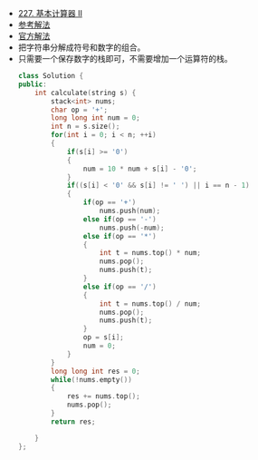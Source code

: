 - [227. 基本计算器 II](https://leetcode-cn.com/problems/basic-calculator-ii/)
- [参考解法](https://www.cnblogs.com/grandyang/p/4601208.html)
- [官方解法](https://leetcode-cn.com/problems/basic-calculator-ii/solution/chai-jie-fu-za-wen-ti-shi-xian-yi-ge-wan-zheng-ji-/)
- 把字符串分解成符号和数字的组合。
- 只需要一个保存数字的栈即可，不需要增加一个运算符的栈。
    ```C++
    class Solution {
    public:
        int calculate(string s) {
            stack<int> nums;
            char op = '+';
            long long int num = 0;
            int n = s.size();
            for(int i = 0; i < n; ++i)
            {
                if(s[i] >= '0')
                {
                    num = 10 * num + s[i] - '0';
                }
                if((s[i] < '0' && s[i] != ' ') || i == n - 1)
                {
                    if(op == '+')
                        nums.push(num);
                    else if(op == '-')
                        nums.push(-num);
                    else if(op == '*')
                    {
                        int t = nums.top() * num;
                        nums.pop();
                        nums.push(t);
                    }
                    else if(op == '/')
                    {
                        int t = nums.top() / num;
                        nums.pop();
                        nums.push(t);
                    }
                    op = s[i];
                    num = 0;
                }
            }
            long long int res = 0;
            while(!nums.empty())
            {
                res += nums.top();
                nums.pop();
            }
            return res;

        }
    };
    ````